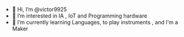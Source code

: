 - 👋 Hi, I’m @victor9925
- 👀 I’m interested in IA , IoT and Programming hardware 
- 🌱 I’m currently learning Languages, to play instruments , and I'm a Maker 


